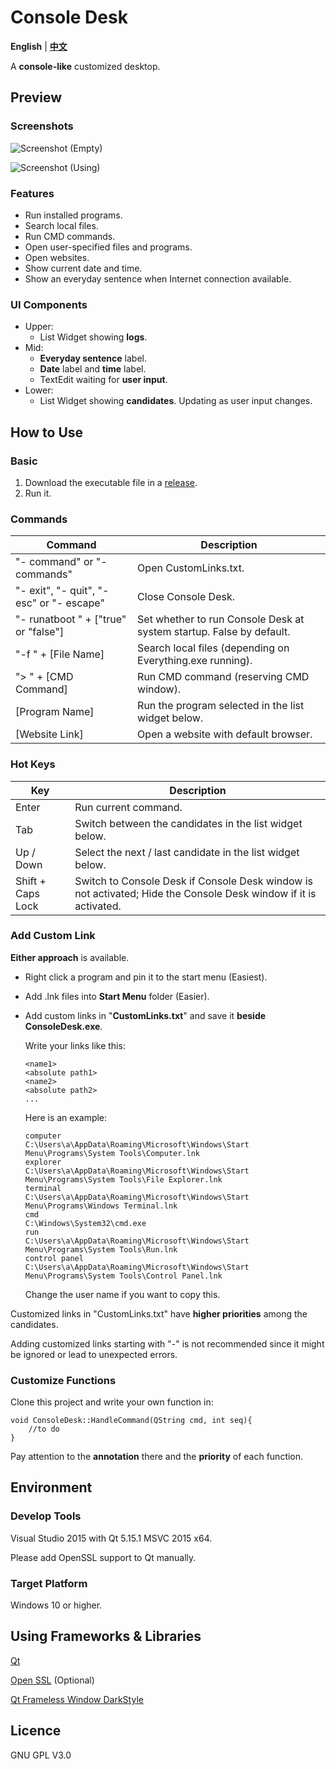 # Console Desk

**English** | **[中文](https://www.github.com/esun-z/Console-Desk/blob/master/README_ZH-CN.md)**

A **console-like** customized desktop.

## Preview

### Screenshots

![Screenshot (Empty)](https://s2.loli.net/2022/02/02/38NVqnamgdWjpsD.png)

![Screenshot (Using)](https://s2.loli.net/2022/02/02/Z2PUiGRtCMOKfw3.png)

### Features

- Run installed programs.
- Search local files.
- Run CMD commands.
- Open user-specified files and programs.
- Open websites.
- Show current date and time.
- Show an everyday sentence when Internet connection available.

### UI Components

- Upper: 
  - List Widget showing **logs**.
- Mid: 
  - **Everyday sentence** label.
  - **Date** label and **time** label.
  - TextEdit waiting for **user input**.
- Lower:
  - List Widget showing **candidates**. Updating as user input changes.

## How to Use

### Basic

1. Download the executable file in a [release](https://www.github.com/esun-z/Console-Desk/releases).
2. Run it.

### Commands

| Command                                   | Description                                                  |
| ----------------------------------------- | ------------------------------------------------------------ |
| "- command" or "- commands"               | Open CustomLinks.txt.                                        |
| "- exit", "- quit", "- esc" or "- escape" | Close Console Desk.                                          |
| "- runatboot " + ["true" or "false"]      | Set whether to run Console Desk at system startup. False by default. |
| "-f " + [File Name]                       | Search local files (depending on Everything.exe running).    |
| "> " + [CMD Command]                      | Run CMD command (reserving CMD window).                      |
| [Program Name]                            | Run the program selected in the list widget below.           |
| [Website Link]                            | Open a website with default browser.                         |

### Hot Keys

| Key               | Description                                                  |
| ----------------- | ------------------------------------------------------------ |
| Enter             | Run current command.                                         |
| Tab               | Switch between the candidates in the list widget below.      |
| Up / Down         | Select the next / last candidate in the list widget below.   |
| Shift + Caps Lock | Switch to Console Desk if Console Desk window is not activated; Hide the Console Desk window if it is activated. |

### Add Custom Link

**Either approach** is available.

- Right click a program and pin it to the start menu (Easiest).

- Add .lnk files into **Start Menu** folder (Easier).

- Add custom links in "**CustomLinks.txt**" and save it **beside ConsoleDesk.exe**.

  Write your links like this:

  ```
  <name1>
  <absolute path1>
  <name2>
  <absolute path2>
  ...
  ```

  Here is an example:

  ```
  computer
  C:\Users\a\AppData\Roaming\Microsoft\Windows\Start Menu\Programs\System Tools\Computer.lnk
  explorer
  C:\Users\a\AppData\Roaming\Microsoft\Windows\Start Menu\Programs\System Tools\File Explorer.lnk
  terminal
  C:\Users\a\AppData\Roaming\Microsoft\Windows\Start Menu\Programs\Windows Terminal.lnk
  cmd
  C:\Windows\System32\cmd.exe
  run
  C:\Users\a\AppData\Roaming\Microsoft\Windows\Start Menu\Programs\System Tools\Run.lnk
  control panel
  C:\Users\a\AppData\Roaming\Microsoft\Windows\Start Menu\Programs\System Tools\Control Panel.lnk
  ```
  
  Change the user name if you want to copy this.

Customized links in "CustomLinks.txt" have **higher priorities** among the candidates.

Adding customized links starting with "-" is not recommended since it might be ignored or lead to unexpected errors.

### Customize Functions

Clone this project and write your own function in:

```
void ConsoleDesk::HandleCommand(QString cmd, int seq){
	//to do
}
```

Pay attention to the **annotation** there and the **priority** of each function.

## Environment

### Develop Tools

Visual Studio 2015 with Qt 5.15.1 MSVC 2015 x64.

Please add OpenSSL support to Qt manually.

### Target Platform

Windows 10 or higher.

## Using Frameworks & Libraries

[Qt](https://www.qt.io/)

[Open SSL](https://www.github.com/openssl/openssl) (Optional)

[Qt Frameless Window DarkStyle](https://www.github.com/Jorgen-VikingGod/Qt-Frameless-Window-DarkStyle)

## Licence

GNU GPL V3.0